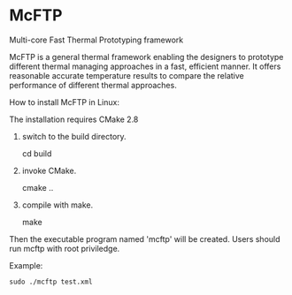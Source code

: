 # McFTP
Multi-core Fast Thermal Prototyping framework

McFTP is a general thermal framework enabling the designers to prototype
different thermal managing approaches in a fast, efficient manner. 
It offers reasonable accurate temperature results to compare the relative 
performance of different thermal approaches.

How to install McFTP in Linux:

The installation requires CMake 2.8
1. switch to the build directory.  
	
	cd build
	
2. invoke CMake. 
	
	cmake ..
	
3. compile with make.
	
	make
	
Then the executable program named 'mcftp' will be created.
Users should run mcftp with root priviledge.

Example:

	sudo ./mcftp test.xml
